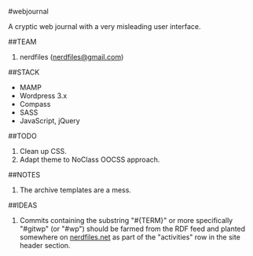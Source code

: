 #webjournal

A cryptic web journal with a very misleading user interface.

##TEAM

1. nerdfiles (nerdfiles@gmail.com)

##STACK

- MAMP
- Wordpress 3.x
- Compass
- SASS
- JavaScript, jQuery

##TODO

1. Clean up CSS.
2. Adapt theme to NoClass OOCSS approach.

##NOTES

1. The archive templates are a mess.

##IDEAS

1. Commits containing the substring "#{TERM}" or more specifically "#gitwp" (or "#wp") should be farmed from the RDF feed and planted somewhere on [nerdfiles.net](http://nerdfiles) as part of the "activities" row in the site header section.

